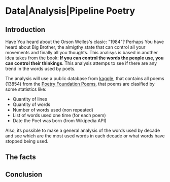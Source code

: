 # Data|Analysis|Pipeline Poetry

## Introduction

Have You heard about the Orson Welles's clasic: "1984"?  Perhaps You have heard about Big Brother, the almigthy state that can control all your movements and finally all you thoughts. This analisys is based in another idea takes from the book: **If you can control the words the people use, you can control their thinkings**. This analysis attemps to see if there are any trend in the words used by poets. 

The analysis will use a public database from [kaggle](https://www.kaggle.com/tgdivy/poetry-foundation-poems/data#PoetryFoundationData.csv), that contains all poems (13854) from the [Poetry Foundation Poems](https://www.poetryfoundation.org), that poems are clasified by some statistics like:

- Quantity of lines
- Quantity of words
- Number of words used (non repeated)
- List of words used one time (for each poem)
- Date the Poet was born (from Wikipedia API)

Also, its possible to make a general analysis of the words used by decade and see which are the most used words in each decade or what words have stopped being used.

## The facts



## Conclusion


